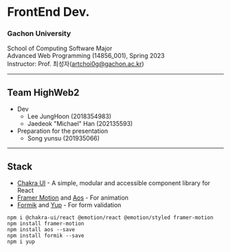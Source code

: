 # FrontEnd Dev.
### Gachon University
School of Computing Software Major<br />
Advanced Web Programming (14856_001), Spring 2023<br/>
Instructor: Prof. 최성자(artchoi0g@gachon.ac.kr)

---
## Team HighWeb2

- Dev
  - Lee JungHoon (2018354983)
  - Jaedeok "Michael" Han (202135593)
- Preparation for the presentation
  - Song yunsu (201935066)

---


## Stack

- [Chakra UI](https://chakra-ui.com/) - A simple, modular and accessible component library for React
- [Framer Motion](https://www.framer.com/motion/) and [Aos](https://michalsnik.github.io/aos/) - For animation
- [Formik](https://formik.org/) and [Yup](https://www.npmjs.com/package/yup) - For form validation

```
npm i @chakra-ui/react @emotion/react @emotion/styled framer-motion
npm install framer-motion
npm install aos --save
npm install formik --save
npm i yup
```
